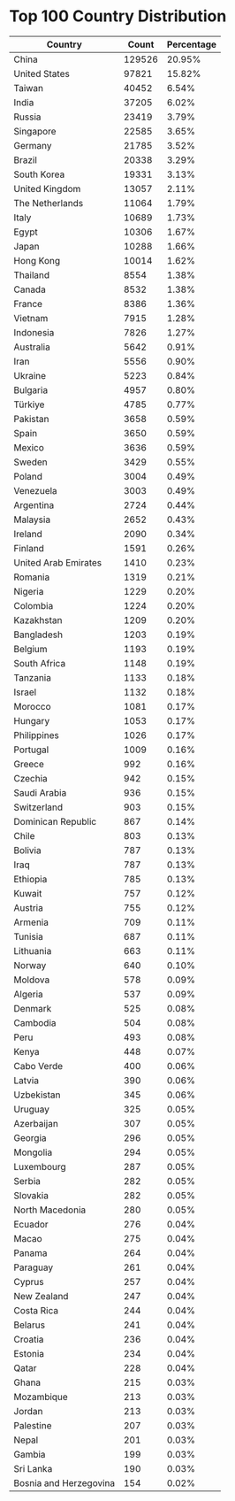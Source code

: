 # Top 100 Country Distribution
| Country | Count | Percentage |
|----|----|----|
| China | 129526 | 20.95% |
| United States | 97821 | 15.82% |
| Taiwan | 40452 | 6.54% |
| India | 37205 | 6.02% |
| Russia | 23419 | 3.79% |
| Singapore | 22585 | 3.65% |
| Germany | 21785 | 3.52% |
| Brazil | 20338 | 3.29% |
| South Korea | 19331 | 3.13% |
| United Kingdom | 13057 | 2.11% |
| The Netherlands | 11064 | 1.79% |
| Italy | 10689 | 1.73% |
| Egypt | 10306 | 1.67% |
| Japan | 10288 | 1.66% |
| Hong Kong | 10014 | 1.62% |
| Thailand | 8554 | 1.38% |
| Canada | 8532 | 1.38% |
| France | 8386 | 1.36% |
| Vietnam | 7915 | 1.28% |
| Indonesia | 7826 | 1.27% |
| Australia | 5642 | 0.91% |
| Iran | 5556 | 0.90% |
| Ukraine | 5223 | 0.84% |
| Bulgaria | 4957 | 0.80% |
| Türkiye | 4785 | 0.77% |
| Pakistan | 3658 | 0.59% |
| Spain | 3650 | 0.59% |
| Mexico | 3636 | 0.59% |
| Sweden | 3429 | 0.55% |
| Poland | 3004 | 0.49% |
| Venezuela | 3003 | 0.49% |
| Argentina | 2724 | 0.44% |
| Malaysia | 2652 | 0.43% |
| Ireland | 2090 | 0.34% |
| Finland | 1591 | 0.26% |
| United Arab Emirates | 1410 | 0.23% |
| Romania | 1319 | 0.21% |
| Nigeria | 1229 | 0.20% |
| Colombia | 1224 | 0.20% |
| Kazakhstan | 1209 | 0.20% |
| Bangladesh | 1203 | 0.19% |
| Belgium | 1193 | 0.19% |
| South Africa | 1148 | 0.19% |
| Tanzania | 1133 | 0.18% |
| Israel | 1132 | 0.18% |
| Morocco | 1081 | 0.17% |
| Hungary | 1053 | 0.17% |
| Philippines | 1026 | 0.17% |
| Portugal | 1009 | 0.16% |
| Greece | 992 | 0.16% |
| Czechia | 942 | 0.15% |
| Saudi Arabia | 936 | 0.15% |
| Switzerland | 903 | 0.15% |
| Dominican Republic | 867 | 0.14% |
| Chile | 803 | 0.13% |
| Bolivia | 787 | 0.13% |
| Iraq | 787 | 0.13% |
| Ethiopia | 785 | 0.13% |
| Kuwait | 757 | 0.12% |
| Austria | 755 | 0.12% |
| Armenia | 709 | 0.11% |
| Tunisia | 687 | 0.11% |
| Lithuania | 663 | 0.11% |
| Norway | 640 | 0.10% |
| Moldova | 578 | 0.09% |
| Algeria | 537 | 0.09% |
| Denmark | 525 | 0.08% |
| Cambodia | 504 | 0.08% |
| Peru | 493 | 0.08% |
| Kenya | 448 | 0.07% |
| Cabo Verde | 400 | 0.06% |
| Latvia | 390 | 0.06% |
| Uzbekistan | 345 | 0.06% |
| Uruguay | 325 | 0.05% |
| Azerbaijan | 307 | 0.05% |
| Georgia | 296 | 0.05% |
| Mongolia | 294 | 0.05% |
| Luxembourg | 287 | 0.05% |
| Serbia | 282 | 0.05% |
| Slovakia | 282 | 0.05% |
| North Macedonia | 280 | 0.05% |
| Ecuador | 276 | 0.04% |
| Macao | 275 | 0.04% |
| Panama | 264 | 0.04% |
| Paraguay | 261 | 0.04% |
| Cyprus | 257 | 0.04% |
| New Zealand | 247 | 0.04% |
| Costa Rica | 244 | 0.04% |
| Belarus | 241 | 0.04% |
| Croatia | 236 | 0.04% |
| Estonia | 234 | 0.04% |
| Qatar | 228 | 0.04% |
| Ghana | 215 | 0.03% |
| Mozambique | 213 | 0.03% |
| Jordan | 213 | 0.03% |
| Palestine | 207 | 0.03% |
| Nepal | 201 | 0.03% |
| Gambia | 199 | 0.03% |
| Sri Lanka | 190 | 0.03% |
| Bosnia and Herzegovina | 154 | 0.02% |
